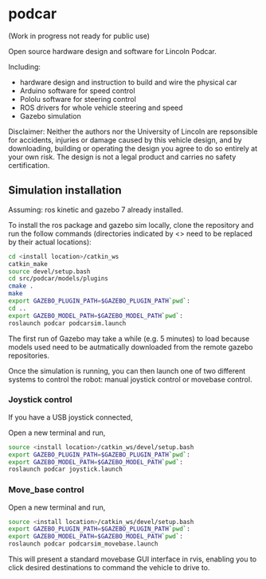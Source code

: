 # podcar

(Work in progress not ready for public use)

Open source hardware design and software for Lincoln Podcar.

Including:

- hardware design and instruction to build and wire the physical car
- Arduino software for speed control
- Pololu software for steering control
- ROS drivers for whole vehicle steering and speed
- Gazebo simulation

Disclaimer: Neither the authors nor the University of Lincoln are repsonsible for accidents, injuries or damage caused by this vehicle design, and by downloading, building or operating the design you agree to do so entirely at your own risk.  The design is not a legal product and carries no safety certification.


## Simulation installation

Assuming: ros kinetic and gazebo 7 already installed.

To install the ros package and gazebo sim locally, clone the repository and run the follow commands (directories indicated by <> need to be replaced by their actual locations):

```bash
cd <install location>/catkin_ws
catkin_make
source devel/setup.bash
cd src/podcar/models/plugins
cmake .
make
export GAZEBO_PLUGIN_PATH=$GAZEBO_PLUGIN_PATH`pwd`:
cd ..
export GAZEBO_MODEL_PATH=$GAZEBO_MODEL_PATH`pwd`:
roslaunch podcar podcarsim.launch
```

The first run of Gazebo may take a while (e.g. 5 minutes) to load because models used need to be autmatically downloaded from the remote gazebo repositories.

Once the simulation is running, you can then launch one of two different systems to control the robot: manual joystick control or movebase control.

### Joystick control

If you have a USB joystick connected,

Open a new terminal and run,

```bash
source <install location>/catkin_ws/devel/setup.bash
export GAZEBO_PLUGIN_PATH=$GAZEBO_PLUGIN_PATH`pwd`: 
export GAZEBO_MODEL_PATH=$GAZEBO_MODEL_PATH`pwd`: 
roslaunch podcar joystick.launch
```

### Move_base control

Open a new terminal and run,

```bash
source <install location>/catkin_ws/devel/setup.bash
export GAZEBO_PLUGIN_PATH=$GAZEBO_PLUGIN_PATH`pwd`: 
export GAZEBO_MODEL_PATH=$GAZEBO_MODEL_PATH`pwd`: 
roslaunch podcar podcarsim_movebase.launch
```

This will present a standard movebase GUI interface in rvis, enabling you to click desired destinations to command the vehicle to drive to.

